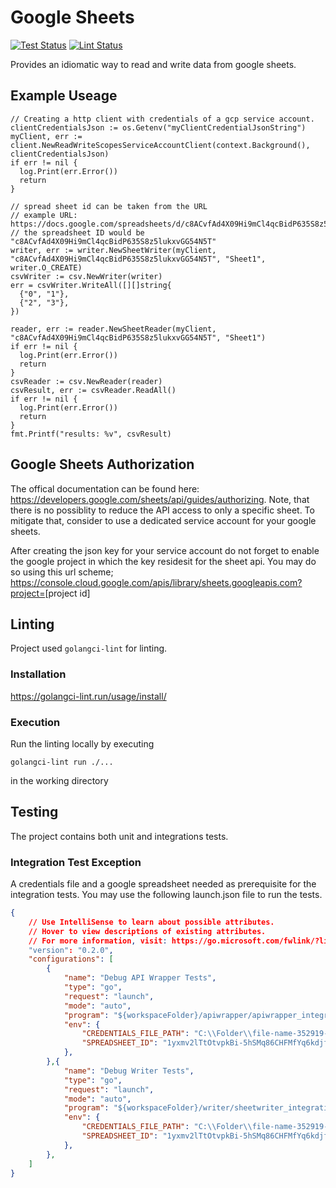 # Google Sheets

[![Test Status](https://github.com/jo-hoe/google-sheets/workflows/test/badge.svg)](https://github.com/jo-hoe/google-sheets/actions?workflow=test)
[![Lint Status](https://github.com/jo-hoe/google-sheets/workflows/lint/badge.svg)](https://github.com/jo-hoe/google-sheets/actions?workflow=lint)

Provides an idiomatic way to read and write data from google sheets.

## Example Useage

```golang
// Creating a http client with credentials of a gcp service account.
clientCredentialsJson := os.Getenv("myClientCredentialJsonString")
myClient, err := client.NewReadWriteScopesServiceAccountClient(context.Background(), clientCredentialsJson)
if err != nil {
  log.Print(err.Error())
  return
}

// spread sheet id can be taken from the URL
// example URL: https://docs.google.com/spreadsheets/d/c8ACvfAd4X09Hi9mCl4qcBidP635S8z5lukxvGG54N5T/edit#gid=0
// the spreadsheet ID would be "c8ACvfAd4X09Hi9mCl4qcBidP635S8z5lukxvGG54N5T"
writer, err := writer.NewSheetWriter(myClient, "c8ACvfAd4X09Hi9mCl4qcBidP635S8z5lukxvGG54N5T", "Sheet1", writer.O_CREATE)
csvWriter := csv.NewWriter(writer)
err = csvWriter.WriteAll([][]string{
  {"0", "1"},
  {"2", "3"},
})

reader, err := reader.NewSheetReader(myClient, "c8ACvfAd4X09Hi9mCl4qcBidP635S8z5lukxvGG54N5T", "Sheet1")
if err != nil {
  log.Print(err.Error())
  return
}
csvReader := csv.NewReader(reader)
csvResult, err := csvReader.ReadAll()
if err != nil {
  log.Print(err.Error())
  return
}
fmt.Printf("results: %v", csvResult)
```

## Google Sheets Authorization

The offical documentation can be found here: <https://developers.google.com/sheets/api/guides/authorizing>.
Note, that there is no possiblity to reduce the API access to only a specific sheet.
To mitigate that, consider to use a dedicated service account for your google sheets.

After creating the json key for your service account do not forget to enable the google project in which the key residesit for the sheet api. You may do so using this url scheme;
<https://console.cloud.google.com/apis/library/sheets.googleapis.com?project=>[project id]
  
## Linting

Project used `golangci-lint` for linting.

### Installation

<https://golangci-lint.run/usage/install/>

### Execution

Run the linting locally by executing

```cli
golangci-lint run ./...
```

in the working directory

## Testing

The project contains both unit and integrations tests.

### Integration Test Exception

A credentials file and a google spreadsheet needed as prerequisite for the integration tests. You may use the following launch.json file to run the tests.

```json
{
    // Use IntelliSense to learn about possible attributes.
    // Hover to view descriptions of existing attributes.
    // For more information, visit: https://go.microsoft.com/fwlink/?linkid=830387
    "version": "0.2.0",
    "configurations": [
        {
            "name": "Debug API Wrapper Tests",
            "type": "go",
            "request": "launch",
            "mode": "auto",
            "program": "${workspaceFolder}/apiwrapper/apiwrapper_integration_test.go",
            "env": {
                "CREDENTIALS_FILE_PATH": "C:\\Folder\\file-name-352919-3f8fa23b9bba.json",
                "SPREADSHEET_ID": "1yxmv2lTtOtvpkBi-5hSMq86CHFMfYq6kdjfasudfasih"
            },
        },{
            "name": "Debug Writer Tests",
            "type": "go",
            "request": "launch",
            "mode": "auto",
            "program": "${workspaceFolder}/writer/sheetwriter_integration_test.go",
            "env": {
                "CREDENTIALS_FILE_PATH": "C:\\Folder\\file-name-352919-3f8fa23b9bba.json",
                "SPREADSHEET_ID": "1yxmv2lTtOtvpkBi-5hSMq86CHFMfYq6kdjfasudfasih"
            },
        },
    ]
}
```
